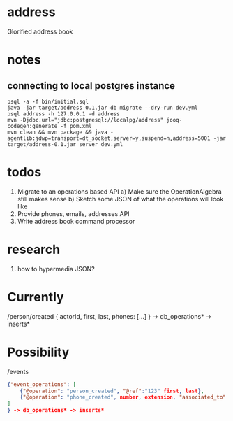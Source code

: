 # address
Glorified address book

# notes
## connecting to local postgres instance
```
psql -a -f bin/initial.sql
java -jar target/address-0.1.jar db migrate --dry-run dev.yml
psql address -h 127.0.0.1 -d address
mvn -Djdbc.url="jdbc:postgresql://localpg/address" jooq-codegen:generate -f pom.xml
mvn clean && mvn package && java -agentlib:jdwp=transport=dt_socket,server=y,suspend=n,address=5001 -jar target/address-0.1.jar server dev.yml 
```

# todos
1) Migrate to an operations based API
    a) Make sure the OperationAlgebra still makes sense
    b) Sketch some JSON of what the operations will look like
2) Provide phones, emails, addresses API
3) Write address book command processor

# research
1) how to hypermedia JSON?

# Currently
/person/created
{ actorId, first, last, phones: [...] } -> db_operations* -> inserts*

# Possibility
/events
```json
{"event_operations": [
    {"@operation": "person_created", "@ref":"123" first, last},
    {"@operation": "phone_created", number, extension, "associated_to":"@ref(123)"}
]
} -> db_operations* -> inserts*
```